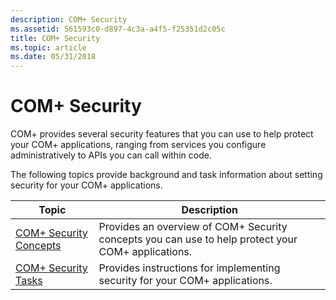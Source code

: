 ```yaml
---
description: COM+ Security
ms.assetid: 561593c0-d897-4c3a-a4f5-f25351d2c05c
title: COM+ Security
ms.topic: article
ms.date: 05/31/2018
---
```


# COM+ Security

COM+ provides several security features that you can use to help protect your COM+ applications, ranging from services you configure administratively to APIs you can call within code.

The following topics provide background and task information about setting security for your COM+ applications.



| Topic                                                           | Description                                                                                                   |
|-----------------------------------------------------------------|---------------------------------------------------------------------------------------------------------------|
| [COM+ Security Concepts](com--security-concepts.md)<br/> | Provides an overview of COM+ Security concepts you can use to help protect your COM+ applications.<br/> |
| [COM+ Security Tasks](com--security-tasks.md)<br/>       | Provides instructions for implementing security for your COM+ applications.<br/>                        |



 

 

 




